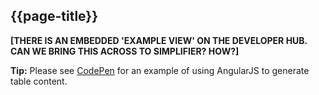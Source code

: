 ## {{page-title}}

**[THERE IS AN EMBEDDED 'EXAMPLE VIEW' ON THE DEVELOPER HUB. CAN WE BRING THIS ACROSS TO SIMPLIFIER? HOW?]**

<div class="alert alert-success nhsd-t-body" role="alert">
        <i class="fa fa-check text-success"></i> <b>Tip:</b> Please see <a href="https://codepen.io/tford70/pen/gopbVv">CodePen</a> for an example of using AngularJS to generate table content.
</div>